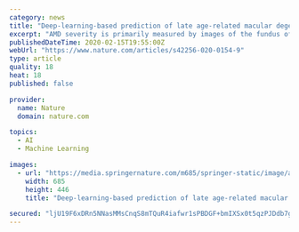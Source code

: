 ```yaml
---
category: news
title: "Deep-learning-based prediction of late age-related macular degeneration progression"
excerpt: "AMD severity is primarily measured by images of the fundus of the retina and recently developed machine learning methods can successfully predict AMD progression ... and fundus images to predict whether an eye had progressed to late AMD with a modified deep convolutional neural network. In total, we used 31,262 fundus images and 52 AMD ..."
publishedDateTime: 2020-02-15T19:55:00Z
webUrl: "https://www.nature.com/articles/s42256-020-0154-9"
type: article
quality: 18
heat: 18
published: false

provider:
  name: Nature
  domain: nature.com

topics:
  - AI
  - Machine Learning

images:
  - url: "https://media.springernature.com/m685/springer-static/image/art%3A10.1038%2Fs42256-020-0154-9/MediaObjects/42256_2020_154_Fig1_HTML.png"
    width: 685
    height: 446
    title: "Deep-learning-based prediction of late age-related macular degeneration progression"

secured: "ljU19F6xDRn5NNasMMsCnqS8mTQuR4iafwr1sPBDGF+bmIXSx0t5qzPJDdb7gVuqM4oBn5NC4+pVG+tSuGaX6hYD/TbXs1zwC20a0kEuEjO0BexYEXbB22vS67Bter/BISkuS6q6VYyrnFXhcsAak1Td6FjfMRmNcaBpxbNIL19WaR5BsDbmWJx9wozZGqhW8beY/uURlcAdMXHH4jIznG5obtLsV+PamCyHHWmXrZ9jlfpqBtZbRJ92KAr/WLy7ZJSr2VPtEbgWVWFjhVzUZfrxlI9Grt//goXSJSbZSsyocAP7fVYJi8PjjLxc2x/oV1RBTpo6DMc7ZP5025ZTdq6P+LJbUS5Yd2fWvudZWMD7445AQFd8paWwi7zVM3PqFWd2bBC0r8HfxBa0bcAU/8PJxMF7OBQYgqzLKfMpfbdJMLwxUiLyQR6tuvr50P75ccd4L0hn3pPXEZAo48s4r8uhZVirocssvhG0vvO3JlY=;rbWJLy3wHffQqMwXRWJd6A=="
---
```


